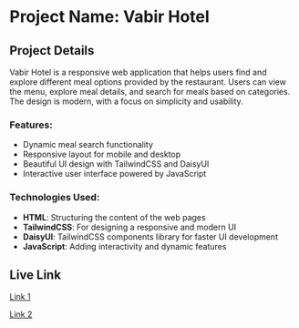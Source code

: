 # Project Name: Vabir Hotel

## Project Details

Vabir Hotel is a responsive web application that helps users find and explore different meal options provided by the restaurant. Users can view the menu, explore meal details, and search for meals based on categories. The design is modern, with a focus on simplicity and usability.

### Features:

- Dynamic meal search functionality
- Responsive layout for mobile and desktop
- Beautiful UI design with TailwindCSS and DaisyUI
- Interactive user interface powered by JavaScript

### Technologies Used:

- **HTML**: Structuring the content of the web pages
- **TailwindCSS**: For designing a responsive and modern UI
- **DaisyUI**: TailwindCSS components library for faster UI development
- **JavaScript**: Adding interactivity and dynamic features

## Live Link

[Link 1](https://doict-a2-restaurent.surge.sh/)

[Link 2](<[#](https://mahiuddinzilani.github.io/doict-A2-restaurent-api/)>)
